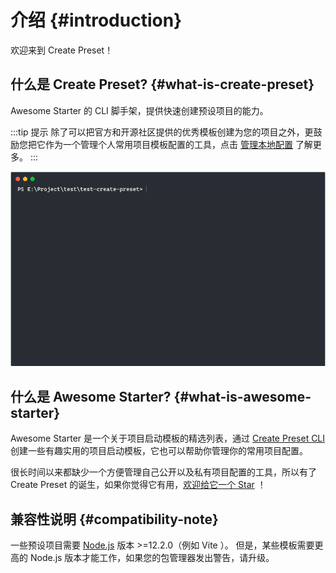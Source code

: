 # 介绍 {#introduction}

欢迎来到 Create Preset！

## 什么是 Create Preset? {#what-is-create-preset}

Awesome Starter 的 CLI 脚手架，提供快速创建预设项目的能力。

:::tip 提示
除了可以把官方和开源社区提供的优秀模板创建为您的项目之外，更鼓励您把它作为一个管理个人常用项目模板配置的工具，点击 [管理本地配置](docs.md#%E7%AE%A1%E7%90%86%E6%9C%AC%E5%9C%B0%E9%85%8D%E7%BD%AE) 了解更多。
:::

![create-preset](/assets/img/create-preset-preview.gif)

## 什么是 Awesome Starter? {#what-is-awesome-starter}

Awesome Starter 是一个关于项目启动模板的精选列表，通过 [Create Preset CLI](#什么是-create-preset) 创建一些有趣实用的项目启动模板，它也可以帮助你管理你的常用项目配置。

很长时间以来都缺少一个方便管理自己公开以及私有项目配置的工具，所以有了 Create Preset 的诞生，如果你觉得它有用，[欢迎给它一个 Star](https://github.com/awesome-starter/create-preset) ！

## 兼容性说明 {#compatibility-note}

一些预设项目需要 [Node.js](https://nodejs.org/en/) 版本 >=12.2.0（例如 Vite ）。 但是，某些模板需要更高的 Node.js 版本才能工作，如果您的包管理器发出警告，请升级。

